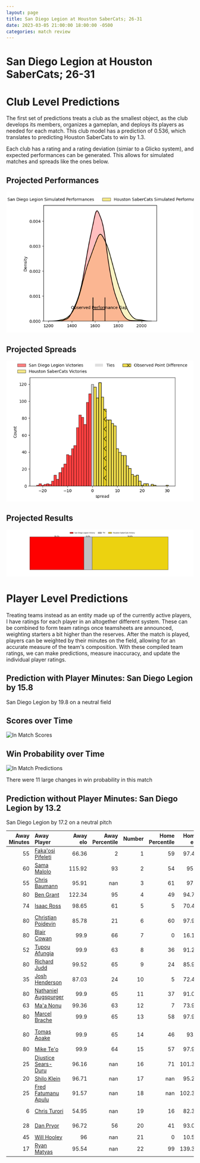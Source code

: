 ```yaml
---  
layout: page  
title: San Diego Legion at Houston SaberCats; 26-31  
date: 2023-03-05 21:00:00 18:00:00 -0500  
categories: match review  
---
```

# San Diego Legion at Houston SaberCats; 26-31

# Club Level Predictions


The first set of predictions treats a club as the smallest object, as the club develops its members, organizes a gameplan, and deploys its players as needed for each match. This club model has a prediction of 0.536, which translates to predicting Houston SaberCats to win by 1.3.

Each club has a rating and a rating deviation (simiar to a Glicko system), and expected performances can be generated. This allows for simulated matches and spreads like the ones below.
## Projected Performances


![Projected Performances](plots/performances_2023-03-05-HoustonSaberCats-SanDiegoLegion.png)
## Projected Spreads


![Projected Spreads](plots/spreads_2023-03-05-HoustonSaberCats-SanDiegoLegion.png)
## Projected Results


![Projected Results](plots/resultbar_2023-03-05-HoustonSaberCats-SanDiegoLegion.png)
# Player Level Predictions


Treating teams instead as an entity made up of the currently active players, I have ratings for each player in an altogether different system. These can be combined to form team ratings once teamsheets are announced, weighting starters a bit higher than the reserves. After the match is played, players can be weighted by their minutes on the field, allowing for an accurate measure of the team's composition. With these compiled team ratings, we can make predictions, measure inaccuracy, and update the individual player ratings.
## Prediction with Player Minutes: San Diego Legion by 15.8


San Diego Legion by 19.8 on a neutral field
## Scores over Time


![In Match Scores](plots/recap_scores_2023-03-05-HoustonSaberCats-SanDiegoLegion.png)
## Win Probability over Time


![In Match Predictions](plots/recap_prob_2023-03-05-HoustonSaberCats-SanDiegoLegion.png)

There were 11 large changes in win probability in this match
## Prediction without Player Minutes: San Diego Legion by 13.2


San Diego Legion by 17.2 on a neutral pitch



|   Away Minutes | Away Player                                                             |   Away elo |   Away Percentile |   Number |   Home Percentile |   Home elo | Home Player                                                                              |   Home Minutes |
|---------------:|:------------------------------------------------------------------------|-----------:|------------------:|---------:|------------------:|-----------:|:-----------------------------------------------------------------------------------------|---------------:|
|             55 | [Faka'osi Pifeleti](..//playerfiles//Faka'osiPifeleti_cleaned.md)       |      66.36 |                 2 |        1 |                59 |      97.45 | [Rob Cobb](..//playerfiles//RobCobb_cleaned.md)                                          |             57 |
|             60 | [Sama Malolo](..//playerfiles//SamaMalolo_cleaned.md)                   |     115.92 |                93 |        2 |                54 |      95.3  | [Axel Zapata](..//playerfiles//AxelZapata_cleaned.md)                                    |             57 |
|             55 | [Chris Baumann](..//playerfiles//ChrisBaumann_cleaned.md)               |      95.91 |               nan |        3 |                61 |      97.8  | [Morgan Mitchell](..//playerfiles//MorganMitchell_cleaned.md)                            |             67 |
|             80 | [Ben Grant](..//playerfiles//BenGrant_cleaned.md)                       |     122.34 |                95 |        4 |                49 |      94.72 | [Siaosi Mahoni](..//playerfiles//SiaosiMahoni_cleaned.md)                                |             48 |
|             74 | [Isaac Ross](..//playerfiles//IsaacRoss_cleaned.md)                     |      98.65 |                61 |        5 |                 5 |      70.43 | [Nathan Den Hoedt](..//playerfiles//NathanDenHoedt_cleaned.md)                           |             80 |
|             80 | [Christian Poidevin](..//playerfiles//ChristianPoidevin_cleaned.md)     |      85.78 |                21 |        6 |                60 |      97.99 | [Hanco Germishuys](..//playerfiles//HancoGermishuys_cleaned.md)                          |             80 |
|             80 | [Blair Cowan](..//playerfiles//BlairCowan_cleaned.md)                   |      99.9  |                66 |        7 |                 0 |      16.15 | [Keni Nasoqeqe](..//playerfiles//KeniNasoqeqe_cleaned.md)                                |             51 |
|             52 | [Tupou Afungia](..//playerfiles//TupouAfungia_cleaned.md)               |      99.9  |                63 |        8 |                36 |      91.28 | [Gideon van Wyk](..//playerfiles//GideonvanWyk_cleaned.md)                               |             80 |
|             80 | [Richard Judd](..//playerfiles//RichardJudd_cleaned.md)                 |      99.52 |                65 |        9 |                24 |      85.95 | [Carlo de Nysschen](..//playerfiles//CarlodeNysschen_cleaned.md)                         |             35 |
|             35 | [Josh Henderson](..//playerfiles//JoshHenderson_cleaned.md)             |      87.03 |                24 |       10 |                 5 |      72.45 | [David Coetzer](..//playerfiles//DavidCoetzer_cleaned.md)                                |             57 |
|             80 | [Nathaniel Augspurger](..//playerfiles//NathanielAugspurger_cleaned.md) |      99.9  |                65 |       11 |                37 |      91.03 | [Vereniki Tikoisolomone](..//playerfiles//VerenikiTikoisolomone_cleaned.md)              |             80 |
|             63 | [Ma'a Nonu](..//playerfiles//Ma'aNonu_cleaned.md)                       |      99.36 |                63 |       12 |                 7 |      73.93 | [Dominic Akina](..//playerfiles//DominicAkina_cleaned.md)                                |             80 |
|             80 | [Marcel Brache](..//playerfiles//MarcelBrache_cleaned.md)               |      99.9  |                65 |       13 |                58 |      97.99 | [Christian Dyer](..//playerfiles//ChristianDyer_cleaned.md)                              |             80 |
|             80 | [Tomas Aoake](..//playerfiles//TomasAoake_cleaned.md)                   |      99.9  |                65 |       14 |                46 |      93.6  | [Gherardus Jacobus Labuschagne](..//playerfiles//GherardusJacobusLabuschagne_cleaned.md) |             80 |
|             80 | [Mike Te'o](..//playerfiles//MikeTe'o_cleaned.md)                       |      99.9  |                64 |       15 |                57 |      97.99 | [Drew Wild](..//playerfiles//DrewWild_cleaned.md)                                        |             80 |
|             25 | [Djustice Sears-Duru](..//playerfiles//DjusticeSears-Duru_cleaned.md)   |      96.16 |               nan |       16 |                71 |     101.39 | [Alec McDonnell](..//playerfiles//AlecMcDonnell_cleaned.md)                              |             23 |
|             20 | [Shilo Klein](..//playerfiles//ShiloKlein_cleaned.md)                   |      96.71 |               nan |       17 |               nan |      95.25 | [Andrew Tuala](..//playerfiles//AndrewTuala_cleaned.md)                                  |             23 |
|             25 | [Fred Fatumanu Apulu](..//playerfiles//FredFatumanuApulu_cleaned.md)    |      91.57 |               nan |       18 |               nan |     102.32 | [Pono Davis](..//playerfiles//PonoDavis_cleaned.md)                                      |             13 |
|              6 | [Chris Turori](..//playerfiles//ChrisTurori_cleaned.md)                 |      54.95 |               nan |       19 |                16 |      82.34 | [Marno Redelinghuys](..//playerfiles//MarnoRedelinghuys_cleaned.md)                      |             32 |
|             28 | [Dan Pryor](..//playerfiles//DanPryor_cleaned.md)                       |      96.72 |                56 |       20 |                41 |      93.01 | [Emmanuel Albert](..//playerfiles//EmmanuelAlbert_cleaned.md)                            |             29 |
|             45 | [Will Hooley](..//playerfiles//WillHooley_cleaned.md)                   |      96    |               nan |       21 |                 0 |      10.54 | [Nick Boyer](..//playerfiles//NickBoyer_cleaned.md)                                      |             45 |
|             17 | [Ryan Matyas](..//playerfiles//RyanMatyas_cleaned.md)                   |      95.54 |               nan |       22 |                99 |     139.33 | [Robert Povey](..//playerfiles//RobertPovey_cleaned.md)                                  |             23 |

